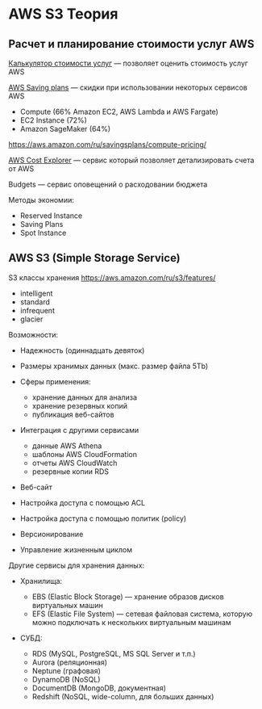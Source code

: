 # AWS S3 Теория

## Расчет и планирование стоимости услуг AWS

[Калькулятор стоимости услуг](https://calculator.aws/#/) — позволяет оценить стоимость услуг AWS

[AWS Saving plans](https://aws.amazon.com/ru/savingsplans/) — скидки при использовании некоторых сервисов AWS

* Compute (66% Amazon EC2, AWS Lambda и AWS Fargate)
* EC2 Instance (72%)
* Amazon SageMaker (64%)

https://aws.amazon.com/ru/savingsplans/compute-pricing/

[AWS Cost Explorer](https://console.aws.amazon.com/cost-management/home) — сервис который позволяет детализировать счета от AWS

Budgets — сервис оповещений о расходовании бюджета

Методы экономии:

* Reserved Instance
* Saving Plans
* Spot Instance

## AWS S3 (Simple Storage Service)

S3 классы хранения https://aws.amazon.com/ru/s3/features/

* intelligent
* standard
* infrequent
* glacier

Возможности:

* Надежность (одиннадцать девяток)
* Размеры хранимых данных (макс. размер файла 5Tb)
* Сферы применения:

  - хранение данных для анализа
  - хранение резервных копий
  - публикация веб-сайтов

* Интеграция с другими сервисами

  - данные AWS Athena
  - шаблоны AWS CloudFormation
  - отчеты AWS CloudWatch
  - резервные копии RDS

* Веб-сайт
* Настройка доступа с помощью ACL
* Настройка доступа с помощью политик (policy)
* Версионирование
* Управление жизненным циклом

Другие сервисы для хранения данных:

* Хранилища:

  - EBS (Elastic Block Storage) — хранение образов дисков виртуальных машин
  - EFS (Elastic File System) — сетевая файловая система, которую можно подключать к нескольких виртуальным машинам

* СУБД:

  - RDS (MySQL, PostgreSQL, MS SQL Server и т.п.)
  - Aurora (реляционная)
  - Neptune (графовая)
  - DynamoDB (NoSQL)
  - DocumentDB (MongoDB, документная)
  - Redshift (NoSQL, wide-column, для больших данных)
